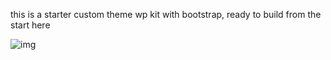 this is a starter custom theme wp kit with bootstrap, ready to build from the start here

![img](http://imgur.com/a/YVVbX)